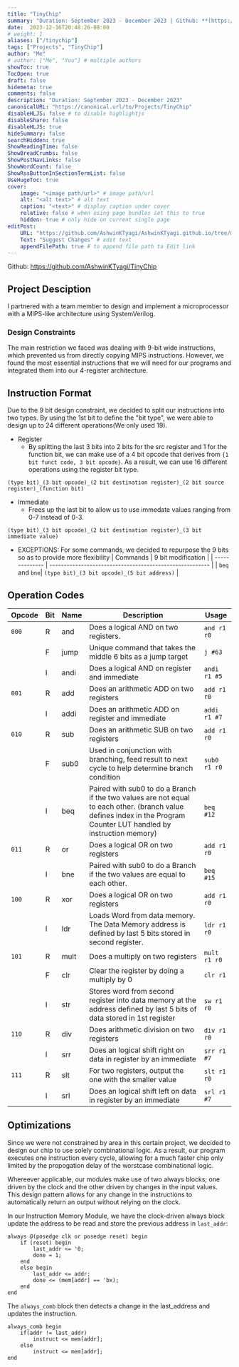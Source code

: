 ```yaml
---
title: "TinyChip"
summary: "Duration: September 2023 - December 2023 | Github: **(https://github.com/AshwinKTyagi/TinyChip)**"
date:  2023-12-16T20:48:26-08:00
# weight: 1
aliases: ["/tinychip"]
tags: ["Projects", "TinyChip"]
author: "Me"
# author: ["Me", "You"] # multiple authors
showToc: true
TocOpen: true
draft: false
hidemeta: true
comments: false
description: "Duration: September 2023 - December 2023"
canonicalURL: "https://canonical.url/to/Projects/TinyChip"
disableHLJS: false # to disable highlightjs
disableShare: false
disableHLJS: true
hideSummary: false
searchHidden: true
ShowReadingTime: false
ShowBreadCrumbs: false
ShowPostNavLinks: false
ShowWordCount: false
ShowRssButtonInSectionTermList: false
UseHugoToc: true
cover:
    image: "<image path/url>" # image path/url
    alt: "<alt text>" # alt text
    caption: "<text>" # display caption under cover
    relative: false # when using page bundles set this to true
    hidden: true # only hide on current single page
editPost:
    URL: "https://github.com/AshwinKTyagi/AshwinKTyagi.github.io/tree/main/content"
    Text: "Suggest Changes" # edit text
    appendFilePath: true # to append file path to Edit link
---
```

Github: https://github.com/AshwinKTyagi/TinyChip

## Project Desciption

I partnered with a team member to design and implement a microprocessor with a MIPS-like architecture using SystemVerilog.

### Design Constraints

The main restriction we faced was dealing with 9-bit wide instructions, which prevented us from directly copying MIPS instructions.
However, we found the most essential instructions that we will need for our programs and integrated them into our 4-register architecture.

## Instruction Format

Due to the 9 bit design constraint, we decided to split our instructions into two types. By using the 1st bit to define the "bit type",
we were able to design up to 24 different operations(We only used 19).

- Register 
    - By splitting the last 3 bits into 2 bits for the src register and 1 for the function bit, we can make use of a 4 bit opcode that derives from `{1 bit funct code, 3 bit opcode}`. 
    As a result, we can use 16 different operations using the register bit type.
```
(type bit)_(3 bit opcode)_(2 bit destination register)_(2 bit source register)_(function bit)
```
- Immediate
    - Frees up the last bit to allow us to use immedate values ranging from 0-7 instead of 0-3. 
```
(type bit)_(3 bit opcode)_(2 bit destination register)_(3 bit immediate value)
```
- EXCEPTIONS: For some commands, we decided to repurpose the 9 bits so as to provide more flexibility
| Commands       | 9 bit modification                                       |
| -------------- | -------------------------------------------------------- |
| `beq` and `bne`| `(type bit)_(3 bit opcode)_(5 bit address)`              |


## Operation Codes

| Opcode | Bit | Name |  Description | Usage    |
| ------ | --- | ---- | ------------ | -------- |
| `000`  | R   | and  | Does a logical AND on two registers.  | `and r1 r0` |
|        | F   | jump | Unique command that takes the middle 6 bits as a jump target | `j #63` |
|        | I   | andi | Does a logical AND on register and immediate  | `andi r1 #5` |
| `001`  | R   | add  | Does an arithmetic ADD on two registers | `add r1 r0` |
|        | I   | addi | Does an arithmetic ADD on register and immediate | `addi r1 #7` |
| `010`  | R   | sub  | Does an arithmetic SUB on two registers | `add r1 r0` |
|        | F   | sub0 | Used in conjunction with branching, feed result to next cycle to help determine branch condition | `sub0 r1 r0` | 
|        | I   | beq  | Paired with sub0 to do a Branch if the two values are not equal to each other. (branch value defines index in the Program Counter LUT handled by instruction memory) | `beq #12` |
| `011`  | R   | or   | Does a logical OR on two registers | `add r1 r0` |
|        | I   | bne  | Paired with sub0 to do a Branch if the two values are equal to each other. | `beq #15` |
| `100`  | R   | xor  | Does a logical OR on two registers | `add r1 r0` |
|        | I   | ldr  | Loads Word from data memory. The Data Memory address is defined by last 5 bits stored in second register.| `ldr r1 r0` |
| `101`  | R   | mult | Does a multiply on two registers | `mult r1 r0` |
|        | F   | clr  | Clear the register by doing a multiply by 0 | `clr r1` | 
|        | I   | str  | Stores word from second register into data memory at the address defined by last 5 bits of data stored in 1st register  | `sw r1 r0` |
| `110`  | R   | div  | Does arithmetic division on two registers | `div r1 r0` |
|        | I   | srr  | Does an logical shift right on data in register by an immediate | `srr r1 #7` |
| `111`  | R   | slt  | For two registers, output the one with the smaller value | `slt r1 r0` |
|        | I   | srl  | Does an logical shift left on data in register by an immediate | `srl r1 #7` |

## Optimizations

Since we were not constrained by area in this certain project, we decided to design our chip to use solely combinational logic.
As a result, our program executes one instruction every cycle, allowing for a much faster chip only limited by the propogation delay of the worstcase combinational logic.

Whereever applicable, our modules make use of two always blocks; one driven by the clock and the other driven by changes in the input values.
This design pattern allows for any change in the instructions to automatically return an output without relying on the clock.

In our Instruction Memory Module, we have the clock-driven always block update the address to be read and store the previous address in `last_addr`:
```
always @(posedge clk or posedge reset) begin
    if (reset) begin
        last_addr <= '0;
        done = 1;
    end
    else begin
        last_addr <= addr;
        done <= (mem[addr] == 'bx);
    end
end
```
The `always_comb` block then detects a change in the last_address and updates the instruction.
```
always_comb begin
    if(addr != last_addr) 
        instruct <= mem[addr];
    else
        instruct <= mem[addr];
end
```
